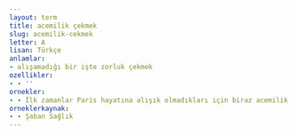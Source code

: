 ```yaml
---
layout: term
title: acemilik çekmek
slug: acemilik-cekmek
letter: A
lisan: Türkçe
anlamlar:
- alışamadığı bir işte zorluk çekmek
ozellikler:
- - ''
ornekler:
- - İlk zamanlar Paris hayatına alışık olmadıkları için biraz acemilik çeken şair, daha sonraları hayat tarzına alıştığı Paris’te ufak tefek maceralara atılır.
orneklerkaynak:
- - Şaban Sağlık
---
```

